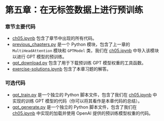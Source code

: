 # 第五章：在无标签数据上进行预训练

### 章节主要代码

- [ch05.ipynb](ch05.ipynb) 包含了章节中出现的所有代码。
- [previous_chapters.py](previous_chapters.py) 是一个 Python 模块，包含了上一章的 `MultiHeadAttention` 模块和 `GPTModel` 类，我们在 [ch05.ipynb](ch05.ipynb) 中导入该模块以进行 GPT 模型的预训练。
- [gpt_download.py](gpt_download.py) 包含了用于下载预训练 GPT 模型权重的工具函数。
- [exercise-solutions.ipynb](exercise-solutions.ipynb) 包含了本章习题的解答。

### 可选代码

- [gpt_train.py](gpt_train.py) 是一个独立的 Python 脚本文件，包含了我们在 [ch05.ipynb](ch05.ipynb) 中实现的训练 GPT 模型的代码（你可以将其看作是本章代码的总结）。
- [gpt_generate.py](gpt_generate.py) 是一个独立的 Python 脚本文件，包含了我们在 [ch05.ipynb](ch05.ipynb) 中实现的加载并使用 OpenAI 提供的预训练模型权重的代码。